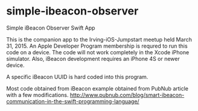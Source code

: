 # simple-ibeacon-observer
Simple iBeacon Observer Swift App

This is the companion app to the Irving-iOS-Jumpstart meetup held March 31, 2015.  An Apple Developer Program membership is requred to run this code on a device. The code will not work completely in the Xcode iPhone simulator. Also, iBeacon development requires an iPhone 4S or newer device.

A specific iBeacon UUID is hard coded into this program.

Most code obtained from iBeacon example obtained from PubNub article with a few modifications. http://www.pubnub.com/blog/smart-ibeacon-communication-in-the-swift-programming-language/

